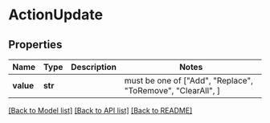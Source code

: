 # ActionUpdate


## Properties
Name | Type | Description | Notes
------------ | ------------- | ------------- | -------------
**value** | **str** |  |  must be one of ["Add", "Replace", "ToRemove", "ClearAll", ]

[[Back to Model list]](../README.md#documentation-for-models) [[Back to API list]](../README.md#documentation-for-api-endpoints) [[Back to README]](../README.md)


